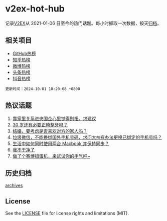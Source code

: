 # v2ex-hot-hub

 记录[V2EX](https://www.v2ex.com/)从 2021-01-06 日至今的热门话题。每小时抓取一次数据，按天[归档](archives)。
 
 ## 相关项目

- [GitHub热榜](https://github.com/snaildev/github-hot-hub)
- [知乎热榜](https://github.com/snaildev/zhihu-hot-hub)
- [微博热榜](https://github.com/snaildev/weibo-hot-hub)
- [头条热榜](https://github.com/snaildev/toutiao-hot-hub)
- [抖音热榜](https://github.com/snaildev/douyin-hot-hub)


 `更新时间：2024-10-01 10:20:08 +0800`

## 热议话题

1. [靠家里关系进央国企心里觉得别扭，求建议](https://www.v2ex.com/t/1077041)
1. [30 岁还有必要正畸整牙吗？](https://www.v2ex.com/t/1077024)
1. [结婚，要考虑是否喜欢对方的家人吗？](https://www.v2ex.com/t/1077037)
1. [垃圾微信，不能换绑国外手机号码，求问大神有办法更换已绑定的手机号吗？](https://www.v2ex.com/t/1077086)
1. [生活中如何同时使用两台 Macbook 并保持同步？](https://www.v2ex.com/t/1077035)
1. [我不干净了](https://www.v2ex.com/t/1077188)
1. [做了个赛博扭蛋机，来试试你的手气吧~](https://www.v2ex.com/t/1077114)

## 历史归档

[archives](archives)

## License

See the [LICENSE](LICENSE) file for license rights and limitations (MIT).
